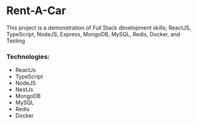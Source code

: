 # Rent-A-Car
This project is a demonstration of Full Stack development skills; ReactJS, TypeScript, NodeJS, Express, MongoDB, MySQL, Redis, Docker, and Testing

### Technologies:
* ReactJs
* TypeScript
* NodeJS
* NestJs
* MongoDB
* MySQL
* Redis
* Docker

